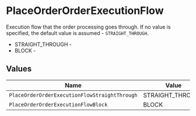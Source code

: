 # PlaceOrderOrderExecutionFlow

Execution flow that the order processing goes through. If no value is specified, the default value is assumed - `STRAIGHT_THROUGH`.
* STRAIGHT_THROUGH - 
* BLOCK - 


## Values

| Name                                          | Value                                         |
| --------------------------------------------- | --------------------------------------------- |
| `PlaceOrderOrderExecutionFlowStraightThrough` | STRAIGHT_THROUGH                              |
| `PlaceOrderOrderExecutionFlowBlock`           | BLOCK                                         |